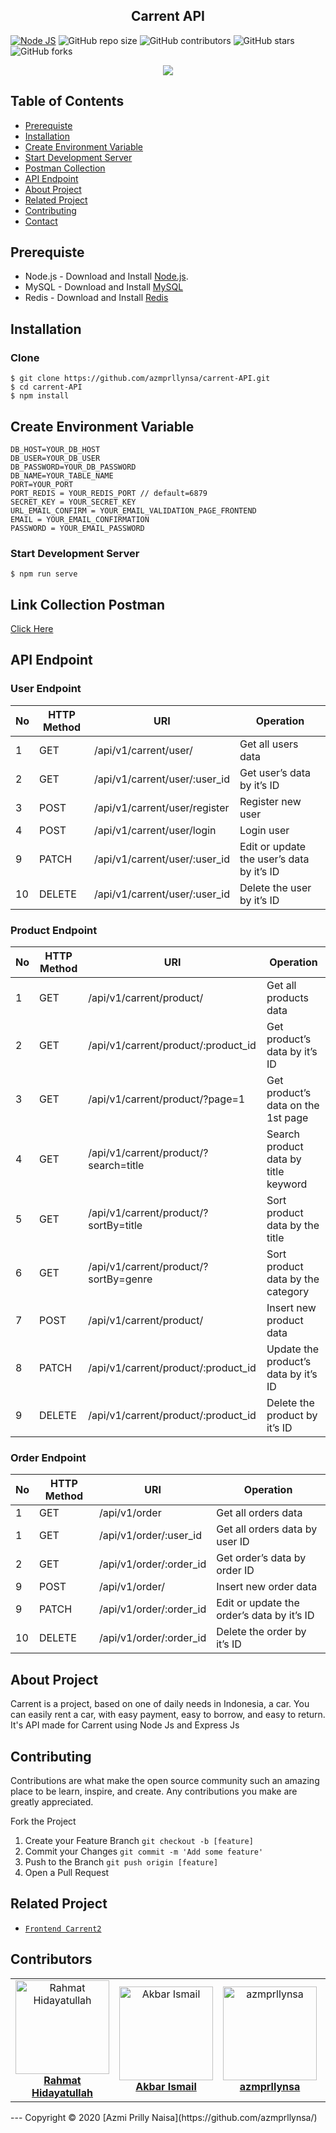 <h2 align="center">Carrent API</h2>

[![Node JS](https://img.shields.io/badge/Dependencies-Express%20JS-green)](https://nodejs.org/en/)
![GitHub repo size](https://img.shields.io/github/repo-size/azmprllynsa/carrent-API)
![GitHub contributors](https://img.shields.io/github/contributors/azmprllynsa/carrent-API)
![GitHub stars](https://img.shields.io/github/stars/azmprllynsa/carrent-API?style=social)
![GitHub forks](https://img.shields.io/github/forks/azmprllynsa/carrent-API?style=social)


<p align="center">
  <a href="https://nodejs.org/" target="blank">
    <img src="https://cdn-images-1.medium.com/max/871/1*d2zLEjERsrs1Rzk_95QU9A.png">
  </a>
</p>

## Table of Contents
* [Prerequiste](#Prerequiste)
* [Installation](#Installation)
* [Create Environment Variable](#create-environment-variable)
* [Start Development Server](#Start-Development-Server)
* [Postman Collection](#Postman-Collection)
* [API Endpoint](#API-Endpoint)
* [About Project](#About-Project)
* [Related Project](#Related-Project)
* [Contributing](#Contributing)
* [Contact](#Contact)


## Prerequiste
- Node.js - Download and Install [Node.js](https://nodejs.org/en/).
- MySQL - Download and Install [MySQL](https://www.mysql.com/downloads/)
- Redis - Download and Install [Redis](https://redis.io/)


## Installation
### Clone
```
$ git clone https://github.com/azmprllynsa/carrent-API.git
$ cd carrent-API
$ npm install
```

## Create Environment Variable

```
DB_HOST=YOUR_DB_HOST
DB_USER=YOUR_DB_USER
DB_PASSWORD=YOUR_DB_PASSWORD
DB_NAME=YOUR_TABLE_NAME
PORT=YOUR_PORT
PORT_REDIS = YOUR_REDIS_PORT // default=6879
SECRET_KEY = YOUR_SECRET_KEY
URL_EMAIL_CONFIRM = YOUR_EMAIL_VALIDATION_PAGE_FRONTEND
EMAIL = YOUR_EMAIL_CONFIRMATION
PASSWORD = YOUR_EMAIL_PASSWORD
```

### Start Development Server
```
$ npm run serve
```
## Link Collection Postman
[Click Here](https://www.getpostman.com/collections/43867df9c1ee2d3340ae)

## API Endpoint
### User Endpoint
| No  | HTTP Method | URI                                 | Operation                                  |
| --- | ----------- | ----------------------------------- | ------------------------------------------ |
| 1   | GET         | /api/v1/carrent/user/               | Get all users data                         |
| 2   | GET         | /api/v1/carrent/user/:user_id       | Get user’s data by it’s ID                 |
| 3   | POST        | /api/v1/carrent/user/register       | Register new user                          |
| 4   | POST        | /api/v1/carrent/user/login          | Login user                                 |
| 9   | PATCH       | /api/v1/carrent/user/:user_id       | Edit or update the user’s data by it’s ID  |
| 10  | DELETE      | /api/v1/carrent/user/:user_id       | Delete the user by it’s ID                 |

### Product Endpoint
| No  | HTTP Method | URI                                  | Operation                                 |
| --- | ----------- | ------------------------------------ | ----------------------------------------- |
| 1   | GET         | /api/v1/carrent/product/             | Get all products data                     |
| 2   | GET         | /api/v1/carrent/product/:product_id  | Get product’s data by it’s ID             |
| 3   | GET         | /api/v1/carrent/product/?page=1      | Get product’s data on the 1st page        |
| 4   | GET         | /api/v1/carrent/product/?search=title| Search product data by title keyword      |
| 5   | GET         | /api/v1/carrent/product/?sortBy=title| Sort product data by the title            |
| 6   | GET         | /api/v1/carrent/product/?sortBy=genre| Sort product data by the category         |
| 7   | POST        | /api/v1/carrent/product/             | Insert new product data                   |
| 8   | PATCH       | /api/v1/carrent/product/:product_id  | Update the product’s data by it’s ID      |
| 9   | DELETE      | /api/v1/carrent/product/:product_id  | Delete the product by it’s ID             |

### Order Endpoint
| No  | HTTP Method | URI                                 | Operation                                  |
| --- | ----------- | ----------------------------------- | ------------------------------------------ |
| 1   | GET         | /api/v1/order                       | Get all orders data                        |
| 1   | GET         | /api/v1/order/:user_id              | Get all orders data by user ID             |
| 2   | GET         | /api/v1/order/:order_id             | Get order’s data by order ID               |
| 9   | POST        | /api/v1/order/                      | Insert new order data                      |
| 9   | PATCH       | /api/v1/order/:order_id             | Edit or update the order’s data by it’s ID |
| 10  | DELETE      | /api/v1/order/:order_id             | Delete the order by it’s ID                |

## About Project
Carrent is a project, based on one of daily needs in Indonesia, a car. You can easily rent a car, with easy payment, easy to borrow, and easy to return.
It's API made for Carrent using Node Js and Express Js

## Contributing

Contributions are what make the open source community such an amazing place to be learn, inspire, and create. Any contributions you make are greatly appreciated.

Fork the Project
1. Create your Feature Branch  ```git checkout -b [feature]```
2. Commit your Changes ```git commit -m 'Add some feature'```
3. Push to the Branch ```git push origin [feature]```
4. Open a Pull Request

## Related Project
* [`Frontend Carrent2`](https://github.com/azmprllynsa/carrent-vuejs)

## Contributors
<center>
  <table>
    <tr>
      <td align="center">
        <a href="https://github.com/HiRahmat-Dev/">
          <img width="150" src="https://avatars2.githubusercontent.com/u/55150659?s=460&u=c7171bb4128787c303efdce0d62bc86289f1211b&v=4" alt="Rahmat Hidayatullah"><br/>
          <b>Rahmat Hidayatullah</b>
        </a>
      </td>
      <td align="center">
        <a href="https://github.com/akbarism">
          <img width="150" src="https://avatars3.githubusercontent.com/u/59020048?s=400&u=3b5166c489574eedef29b414cd18b457bcc6fad3&v=4" alt="Akbar Ismail"><br/>
          <b>Akbar Ismail</b>
        </a>
      </td>
      <td align="center">
        <a href="https://github.com/azmprllynsa">
          <img width="150" src="https://avatars1.githubusercontent.com/u/60286175?s=400&v=4" alt="azmprllynsa"><br/>
          <b>azmprllynsa</b>
        </a>
      </td>
      <td align="center">
        <a href="https://github.com/m-joseph27">
          <img width="150" src="https://avatars2.githubusercontent.com/u/60948526?s=400&u=c258f85ec35ccfda6ce3911dae79d45e335088b3&v=4" alt="Muhammad Yusuf"><br/>
          <b>Muhammad Yusuf</b>
        </a>
      </td>
      <td align="center">
        <a href="https://github.com/haras94">
          <img width="150" src="https://avatars2.githubusercontent.com/u/62143618?s=400&u=2e76db88db6de5ba0dddfa79c274c8e04f5e8f4a&v=4" alt="Harun"><br/>
          <b>Harun</b>
        </a>
      </td>
    </tr>
  </table>
</center>
---
Copyright © 2020 [Azmi Prilly Naisa](https://github.com/azmprllynsa/)
